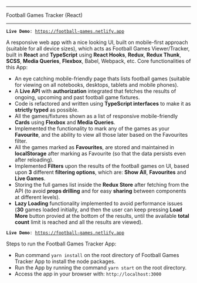 ------------------------------
Football Games Tracker (React)

------------------------------

<code>**Live Demo**: https://football-games.netlify.app</code>

A responsive web app with a nice looking UI, built on mobile-first approach (suitable for all device sizes), which acts as Football Games Viewer/Tracker, built in **React** and **TypeScript** using **React Hooks**, **Redux**, **Redux Thunk**, **SCSS**, **Media Queries**, **Flexbox**, Babel, Webpack, etc. Core functionalities of this App:
- An eye catching mobile-friendly page thats lists football games (suitable for viewing on all notebooks, desktops, tablets and mobile phones).
- A **Live API** with **authorization** integrated that fetches the results of ongoing, upcoming and past football game fixtures. 
- Code is refactored and written using **TypeScript interfaces** to make it as **strictly typed** as possible.
- All the games/fixtures shown as a list of responsive mobile-friendly **Cards** using **Flexbox** and  **Media Queries**.
- Implemented the functionality to mark any of the games as your **Favourite**, and the ability to view all those later based on the Favourites filter.
- All the games marked as **Favourites**, are stored and maintained in **localStorage** after marking as Favourite (so that the data persists even after reloading).
- Implemented **Filters** upon the results of the football games on UI, based upon **3** different **filtering options**, which are: **Show All**, **Favourites** and **Live Games**.
- Storing the full games list inside the **Redux Store** after fetching from the API (to avoid **props drilling** and for easy **sharing** between components at different levels).
- **Lazy Loading** functionality implemented to avoid performance issues (**30** games loaded initially, and then the user can keep pressing **Load More** button provied at the bottom of the results, until the available **total count** limit is reached and all the results are viewed).

<code>**Live Demo**: https://football-games.netlify.app</code>

Steps to run the Football Games Tracker App:
- Run command <code>yarn install</code> on the root directory of Football Games Tracker App to install the node packages.
- Run the App by running the command <code>yarn start</code> on the root directory.
- Access the app in your browser with: <code>http://localhost:3000</code>
